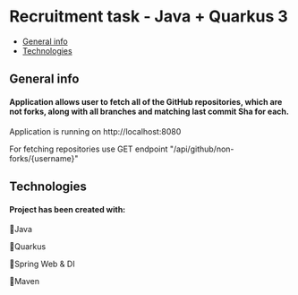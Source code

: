 # Recruitment task - Java + Quarkus 3

* [General info](#general-info)
* [Technologies](#technologies)

## General info

#### Application allows user to fetch all of the GitHub repositories, which are not forks, along with all branches and matching last commit Sha for each.

Application is running on http://localhost:8080

For fetching repositories use GET endpoint "/api/github/non-forks/{username}"

## Technologies

#### Project has been created with:
🔹Java

🔹Quarkus

🔹Spring Web & DI

🔹Maven



